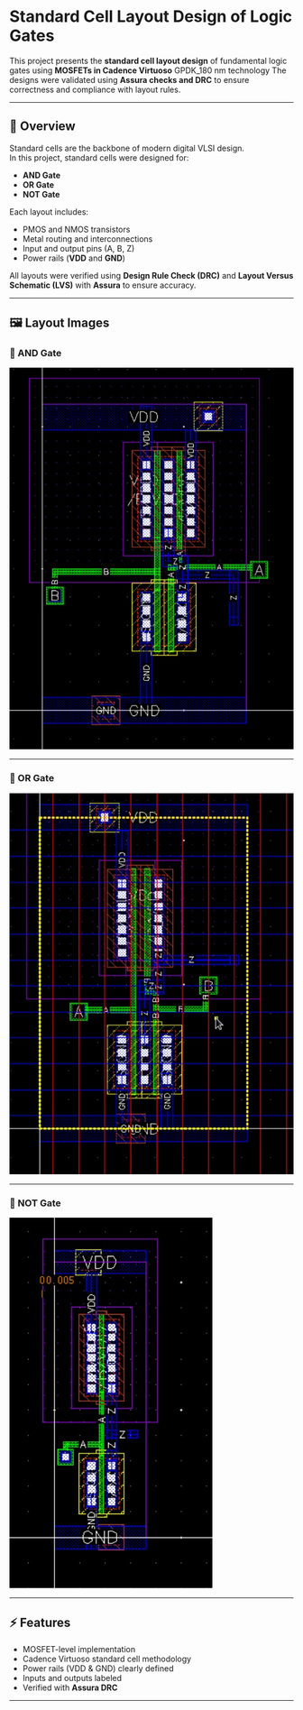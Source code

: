 # Standard Cell Layout Design of Logic Gates

This project presents the **standard cell layout design** of fundamental logic gates using **MOSFETs in Cadence Virtuoso** GPDK_180 nm technology
The designs were validated using **Assura checks and DRC** to ensure correctness and compliance with layout rules.  

---

## 📘 Overview
Standard cells are the backbone of modern digital VLSI design.  
In this project, standard cells were designed for:
- **AND Gate**
- **OR Gate**
- **NOT Gate**

Each layout includes:
- PMOS and NMOS transistors  
- Metal routing and interconnections  
- Input and output pins (A, B, Z)  
- Power rails (**VDD** and **GND**)  

All layouts were verified using **Design Rule Check (DRC)** and **Layout Versus Schematic (LVS)** with **Assura** to ensure accuracy.  

---

## 🖼️ Layout Images

### 🔹 AND Gate
![AND Gate Layout](nand.jpg)

---

### 🔹 OR Gate
![OR Gate Layout](NOR.jpg)

---

### 🔹 NOT Gate
![NOT Gate Layout](NOT.jpg)

---

## ⚡ Features
- MOSFET-level implementation  
- Cadence Virtuoso standard cell methodology  
- Power rails (VDD & GND) clearly defined  
- Inputs and outputs labeled  
- Verified with **Assura DRC**  

---
